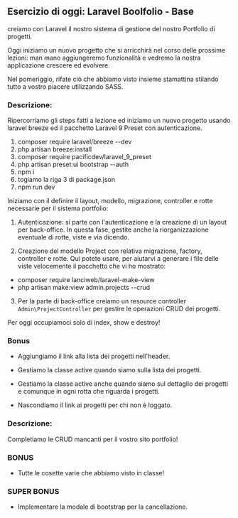 ## Esercizio di oggi: Laravel Boolfolio - Base

creiamo con Laravel il nostro sistema di gestione del nostro Portfolio di progetti.

Oggi iniziamo un nuovo progetto che si arricchirà nel corso delle prossime lezioni: man mano aggiungeremo funzionalità e vedremo la nostra applicazione crescere ed evolvere.

Nel pomeriggio, rifate ciò che abbiamo visto insieme stamattina stilando tutto a vostro piacere utilizzando SASS.

### Descrizione:
Ripercorriamo gli steps fatti a lezione ed iniziamo un nuovo progetto usando laravel breeze ed il pacchetto Laravel 9 Preset con autenticazione.

1. composer require laravel/breeze --dev
2. php artisan breeze:install
3. composer require pacificdev/laravel_9_preset
4. php artisan preset:ui bootstrap --auth
5. npm i
6. togiamo la riga 3 di package.json
7. npm run dev

Iniziamo con il definire il layout, modello, migrazione, controller e rotte necessarie per il sistema portfolio:

1. Autenticazione: si parte con l'autenticazione e la creazione di un layout per back-office. In questa fase, gestite anche la riorganizzazione eventuale di rotte, viste e via dicendo.

2. Creazione del modello Project con relativa migrazione, factory, controller e rotte.
Qui potete usare, per aiutarvi a generare i file delle viste velocemente il pacchetto che vi ho mostrato:
- composer require lanciweb/laravel-make-view
- php artisan make:view admin.projects --crud

3. Per la parte di back-office creiamo un resource controller `Admin\ProjectController` per gestire le operazioni CRUD dei progetti.

Per oggi occupiamoci solo di index,  show e destroy!

### Bonus
- Aggiungiamo il link alla lista dei progetti nell'header.

- Gestiamo la classe active quando siamo sulla lista dei progetti.

- Gestiamo la classe active anche quando siamo sul dettaglio dei progetti e comunque in ogni rotta che riguarda i progetti.

- Nascondiamo il link ai progetti per chi non è loggato.

### Descrizione:
Completiamo le CRUD mancanti per il vostro sito portfolio!

### BONUS
- Tutte le cosette varie che abbiamo visto in classe!

### SUPER BONUS
- Implementare la modale di bootstrap per la cancellazione.